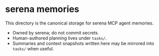 # serena memories

This directory is the canonical storage for serena MCP agent memories.

- Owned by serena; do not commit secrets.
- Human-authored planning lives under `tasks/`.
- Summaries and context snapshots written here may be mirrored into `tasks/` when useful.

